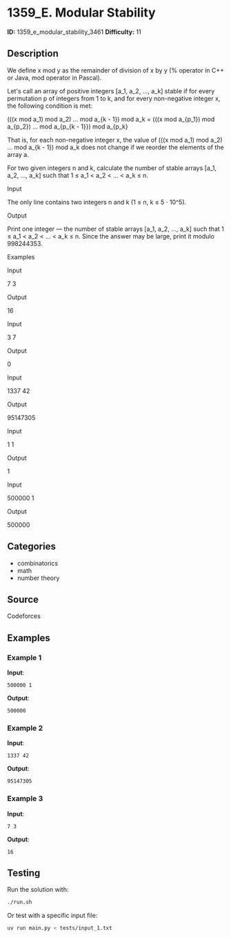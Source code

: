 # 1359_E. Modular Stability

**ID:** 1359_e_modular_stability_3461
**Difficulty:** 11

## Description

We define x mod y as the remainder of division of x by y (\% operator in C++ or Java, mod operator in Pascal).

Let's call an array of positive integers [a_1, a_2, ..., a_k] stable if for every permutation p of integers from 1 to k, and for every non-negative integer x, the following condition is met:

 (((x mod a_1) mod a_2) ... mod a_{k - 1}) mod a_k = (((x mod a_{p_1}) mod a_{p_2}) ... mod a_{p_{k - 1}}) mod a_{p_k}

That is, for each non-negative integer x, the value of (((x mod a_1) mod a_2) ... mod a_{k - 1}) mod a_k does not change if we reorder the elements of the array a.

For two given integers n and k, calculate the number of stable arrays [a_1, a_2, ..., a_k] such that 1 ≤ a_1 < a_2 < ... < a_k ≤ n.

Input

The only line contains two integers n and k (1 ≤ n, k ≤ 5 ⋅ 10^5).

Output

Print one integer — the number of stable arrays [a_1, a_2, ..., a_k] such that 1 ≤ a_1 < a_2 < ... < a_k ≤ n. Since the answer may be large, print it modulo 998244353.

Examples

Input


7 3


Output


16


Input


3 7


Output


0


Input


1337 42


Output


95147305


Input


1 1


Output


1


Input


500000 1


Output


500000

## Categories

- combinatorics
- math
- number theory

## Source

Codeforces

## Examples

### Example 1

**Input**:
```
500000 1
```

**Output**:
```
500000
```

### Example 2

**Input**:
```
1337 42
```

**Output**:
```
95147305
```

### Example 3

**Input**:
```
7 3
```

**Output**:
```
16
```


## Testing

Run the solution with:

```bash
./run.sh
```

Or test with a specific input file:

```bash
uv run main.py < tests/input_1.txt
```
